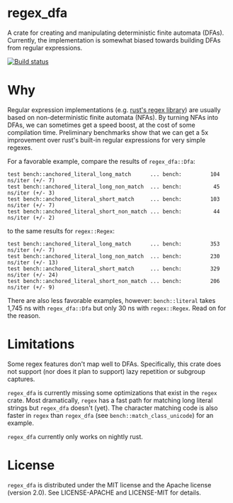 regex_dfa
=========

A crate for creating and manipulating deterministic finite automata (DFAs).
Currently, the implementation is somewhat biased towards building DFAs from
regular expressions.

[![Build status](https://travis-ci.org/jneem/regex-dfa.svg)](https://travis-ci.org/jneem/regex-dfa)

# Why

Regular expression implementations (e.g. [rust's regex
library](http://github.com/rust-lang/regex)) are usually based on
non-deterministic finite automata (NFAs). By turning NFAs into DFAs, we can
sometimes get a speed boost, at the cost of some compilation time. Preliminary
benchmarks show that we can get a 5x improvement over rust's built-in regular
expressions for very simple regexes.

For a favorable example, compare the results of `regex_dfa::Dfa`:
```
test bench::anchored_literal_long_match      ... bench:         104 ns/iter (+/- 7)
test bench::anchored_literal_long_non_match  ... bench:          45 ns/iter (+/- 3)
test bench::anchored_literal_short_match     ... bench:         103 ns/iter (+/- 7)
test bench::anchored_literal_short_non_match ... bench:          44 ns/iter (+/- 2)
```
to the same results for `regex::Regex`:
```
test bench::anchored_literal_long_match      ... bench:         353 ns/iter (+/- 7)
test bench::anchored_literal_long_non_match  ... bench:         230 ns/iter (+/- 13)
test bench::anchored_literal_short_match     ... bench:         329 ns/iter (+/- 24)
test bench::anchored_literal_short_non_match ... bench:         206 ns/iter (+/- 9)
```

There are also less favorable examples, however: `bench::literal` takes 1,745 ns
with `regex_dfa::Dfa` but only 30 ns with `regex::Regex`. Read on for the reason.

# Limitations

Some regex features don't map well to DFAs. Specifically, this crate does not
support (nor does it plan to support) lazy repetition or subgroup captures.

`regex_dfa` is currently missing some optimizations that exist in the `regex` crate. Most
dramatically, `regex` has a fast path for matching long literal strings but `regex_dfa`
doesn't (yet). The character matching code is also faster in `regex` than `regex_dfa`
(see `bench::match_class_unicode`) for an example.

`regex_dfa` currently only works on nightly rust.

# License

`regex_dfa` is distributed under the MIT license and the Apache license (version 2.0).
See LICENSE-APACHE and LICENSE-MIT for details.

